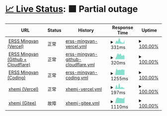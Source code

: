 # [📈 Live Status](https://status.xhemj.eu.org/): <!--live status--> **🟧 Partial outage**

<!--start: status pages-->
<!-- This summary is generated by Upptime (https://github.com/upptime/upptime) -->
<!-- Do not edit this manually, your changes will be overwritten -->
<!-- prettier-ignore -->
| URL | Status | History | Response Time | Uptime |
| --- | ------ | ------- | ------------- | ------ |
| <img alt="" src="https://favicons.githubusercontent.com/mingyan.js.org" height="13"> [ERSS Mingyan (Vercel)](https://mingyan.js.org) | 正常 | [erss-mingyan-vercel.yml](https://github.com/icerss/upptime/commits/master/history/erss-mingyan-vercel.yml) | <details><summary><img alt="Response time graph" src="./graphs/erss-mingyan-vercel/response-time-week.png" height="20"> 331ms</summary><br><a href="https://status.xhemj.eu.org/history/erss-mingyan-vercel"><img alt="Response time 234" src="https://img.shields.io/endpoint?url=https%3A%2F%2Fraw.githubusercontent.com%2Ficerss%2Fupptime%2Fmaster%2Fapi%2Ferss-mingyan-vercel%2Fresponse-time.json"></a><br><a href="https://status.xhemj.eu.org/history/erss-mingyan-vercel"><img alt="24-hour response time 845" src="https://img.shields.io/endpoint?url=https%3A%2F%2Fraw.githubusercontent.com%2Ficerss%2Fupptime%2Fmaster%2Fapi%2Ferss-mingyan-vercel%2Fresponse-time-day.json"></a><br><a href="https://status.xhemj.eu.org/history/erss-mingyan-vercel"><img alt="7-day response time 331" src="https://img.shields.io/endpoint?url=https%3A%2F%2Fraw.githubusercontent.com%2Ficerss%2Fupptime%2Fmaster%2Fapi%2Ferss-mingyan-vercel%2Fresponse-time-week.json"></a><br><a href="https://status.xhemj.eu.org/history/erss-mingyan-vercel"><img alt="30-day response time 261" src="https://img.shields.io/endpoint?url=https%3A%2F%2Fraw.githubusercontent.com%2Ficerss%2Fupptime%2Fmaster%2Fapi%2Ferss-mingyan-vercel%2Fresponse-time-month.json"></a><br><a href="https://status.xhemj.eu.org/history/erss-mingyan-vercel"><img alt="1-year response time 234" src="https://img.shields.io/endpoint?url=https%3A%2F%2Fraw.githubusercontent.com%2Ficerss%2Fupptime%2Fmaster%2Fapi%2Ferss-mingyan-vercel%2Fresponse-time-year.json"></a></details> | <details><summary><a href="https://status.xhemj.eu.org/history/erss-mingyan-vercel">100.00%</a></summary><a href="https://status.xhemj.eu.org/history/erss-mingyan-vercel"><img alt="All-time uptime 99.88%" src="https://img.shields.io/endpoint?url=https%3A%2F%2Fraw.githubusercontent.com%2Ficerss%2Fupptime%2Fmaster%2Fapi%2Ferss-mingyan-vercel%2Fuptime.json"></a><br><a href="https://status.xhemj.eu.org/history/erss-mingyan-vercel"><img alt="24-hour uptime 100.00%" src="https://img.shields.io/endpoint?url=https%3A%2F%2Fraw.githubusercontent.com%2Ficerss%2Fupptime%2Fmaster%2Fapi%2Ferss-mingyan-vercel%2Fuptime-day.json"></a><br><a href="https://status.xhemj.eu.org/history/erss-mingyan-vercel"><img alt="7-day uptime 100.00%" src="https://img.shields.io/endpoint?url=https%3A%2F%2Fraw.githubusercontent.com%2Ficerss%2Fupptime%2Fmaster%2Fapi%2Ferss-mingyan-vercel%2Fuptime-week.json"></a><br><a href="https://status.xhemj.eu.org/history/erss-mingyan-vercel"><img alt="30-day uptime 99.80%" src="https://img.shields.io/endpoint?url=https%3A%2F%2Fraw.githubusercontent.com%2Ficerss%2Fupptime%2Fmaster%2Fapi%2Ferss-mingyan-vercel%2Fuptime-month.json"></a><br><a href="https://status.xhemj.eu.org/history/erss-mingyan-vercel"><img alt="1-year uptime 99.88%" src="https://img.shields.io/endpoint?url=https%3A%2F%2Fraw.githubusercontent.com%2Ficerss%2Fupptime%2Fmaster%2Fapi%2Ferss-mingyan-vercel%2Fuptime-year.json"></a></details>
| <img alt="" src="https://favicons.githubusercontent.com/i.xhemj.eu.org" height="13"> [ERSS Mingyan (Github + Cloudflare)](https://i.xhemj.eu.org) | 正常 | [erss-mingyan-github-cloudflare.yml](https://github.com/icerss/upptime/commits/master/history/erss-mingyan-github-cloudflare.yml) | <details><summary><img alt="Response time graph" src="./graphs/erss-mingyan-github-cloudflare/response-time-week.png" height="20"> 320ms</summary><br><a href="https://status.xhemj.eu.org/history/erss-mingyan-github-cloudflare"><img alt="Response time 342" src="https://img.shields.io/endpoint?url=https%3A%2F%2Fraw.githubusercontent.com%2Ficerss%2Fupptime%2Fmaster%2Fapi%2Ferss-mingyan-github-cloudflare%2Fresponse-time.json"></a><br><a href="https://status.xhemj.eu.org/history/erss-mingyan-github-cloudflare"><img alt="24-hour response time 359" src="https://img.shields.io/endpoint?url=https%3A%2F%2Fraw.githubusercontent.com%2Ficerss%2Fupptime%2Fmaster%2Fapi%2Ferss-mingyan-github-cloudflare%2Fresponse-time-day.json"></a><br><a href="https://status.xhemj.eu.org/history/erss-mingyan-github-cloudflare"><img alt="7-day response time 320" src="https://img.shields.io/endpoint?url=https%3A%2F%2Fraw.githubusercontent.com%2Ficerss%2Fupptime%2Fmaster%2Fapi%2Ferss-mingyan-github-cloudflare%2Fresponse-time-week.json"></a><br><a href="https://status.xhemj.eu.org/history/erss-mingyan-github-cloudflare"><img alt="30-day response time 319" src="https://img.shields.io/endpoint?url=https%3A%2F%2Fraw.githubusercontent.com%2Ficerss%2Fupptime%2Fmaster%2Fapi%2Ferss-mingyan-github-cloudflare%2Fresponse-time-month.json"></a><br><a href="https://status.xhemj.eu.org/history/erss-mingyan-github-cloudflare"><img alt="1-year response time 342" src="https://img.shields.io/endpoint?url=https%3A%2F%2Fraw.githubusercontent.com%2Ficerss%2Fupptime%2Fmaster%2Fapi%2Ferss-mingyan-github-cloudflare%2Fresponse-time-year.json"></a></details> | <details><summary><a href="https://status.xhemj.eu.org/history/erss-mingyan-github-cloudflare">100.00%</a></summary><a href="https://status.xhemj.eu.org/history/erss-mingyan-github-cloudflare"><img alt="All-time uptime 99.84%" src="https://img.shields.io/endpoint?url=https%3A%2F%2Fraw.githubusercontent.com%2Ficerss%2Fupptime%2Fmaster%2Fapi%2Ferss-mingyan-github-cloudflare%2Fuptime.json"></a><br><a href="https://status.xhemj.eu.org/history/erss-mingyan-github-cloudflare"><img alt="24-hour uptime 100.00%" src="https://img.shields.io/endpoint?url=https%3A%2F%2Fraw.githubusercontent.com%2Ficerss%2Fupptime%2Fmaster%2Fapi%2Ferss-mingyan-github-cloudflare%2Fuptime-day.json"></a><br><a href="https://status.xhemj.eu.org/history/erss-mingyan-github-cloudflare"><img alt="7-day uptime 100.00%" src="https://img.shields.io/endpoint?url=https%3A%2F%2Fraw.githubusercontent.com%2Ficerss%2Fupptime%2Fmaster%2Fapi%2Ferss-mingyan-github-cloudflare%2Fuptime-week.json"></a><br><a href="https://status.xhemj.eu.org/history/erss-mingyan-github-cloudflare"><img alt="30-day uptime 100.00%" src="https://img.shields.io/endpoint?url=https%3A%2F%2Fraw.githubusercontent.com%2Ficerss%2Fupptime%2Fmaster%2Fapi%2Ferss-mingyan-github-cloudflare%2Fuptime-month.json"></a><br><a href="https://status.xhemj.eu.org/history/erss-mingyan-github-cloudflare"><img alt="1-year uptime 99.84%" src="https://img.shields.io/endpoint?url=https%3A%2F%2Fraw.githubusercontent.com%2Ficerss%2Fupptime%2Fmaster%2Fapi%2Ferss-mingyan-github-cloudflare%2Fuptime-year.json"></a></details>
| <img alt="" src="https://favicons.githubusercontent.com/cn.mingyan.js.org" height="13"> [ERSS Mingyan (Coding)](https://cn.mingyan.js.org) | 正常 | [erss-mingyan-coding.yml](https://github.com/icerss/upptime/commits/master/history/erss-mingyan-coding.yml) | <details><summary><img alt="Response time graph" src="./graphs/erss-mingyan-coding/response-time-week.png" height="20"> 1255ms</summary><br><a href="https://status.xhemj.eu.org/history/erss-mingyan-coding"><img alt="Response time 1250" src="https://img.shields.io/endpoint?url=https%3A%2F%2Fraw.githubusercontent.com%2Ficerss%2Fupptime%2Fmaster%2Fapi%2Ferss-mingyan-coding%2Fresponse-time.json"></a><br><a href="https://status.xhemj.eu.org/history/erss-mingyan-coding"><img alt="24-hour response time 941" src="https://img.shields.io/endpoint?url=https%3A%2F%2Fraw.githubusercontent.com%2Ficerss%2Fupptime%2Fmaster%2Fapi%2Ferss-mingyan-coding%2Fresponse-time-day.json"></a><br><a href="https://status.xhemj.eu.org/history/erss-mingyan-coding"><img alt="7-day response time 1255" src="https://img.shields.io/endpoint?url=https%3A%2F%2Fraw.githubusercontent.com%2Ficerss%2Fupptime%2Fmaster%2Fapi%2Ferss-mingyan-coding%2Fresponse-time-week.json"></a><br><a href="https://status.xhemj.eu.org/history/erss-mingyan-coding"><img alt="30-day response time 1291" src="https://img.shields.io/endpoint?url=https%3A%2F%2Fraw.githubusercontent.com%2Ficerss%2Fupptime%2Fmaster%2Fapi%2Ferss-mingyan-coding%2Fresponse-time-month.json"></a><br><a href="https://status.xhemj.eu.org/history/erss-mingyan-coding"><img alt="1-year response time 1250" src="https://img.shields.io/endpoint?url=https%3A%2F%2Fraw.githubusercontent.com%2Ficerss%2Fupptime%2Fmaster%2Fapi%2Ferss-mingyan-coding%2Fresponse-time-year.json"></a></details> | <details><summary><a href="https://status.xhemj.eu.org/history/erss-mingyan-coding">100.00%</a></summary><a href="https://status.xhemj.eu.org/history/erss-mingyan-coding"><img alt="All-time uptime 99.73%" src="https://img.shields.io/endpoint?url=https%3A%2F%2Fraw.githubusercontent.com%2Ficerss%2Fupptime%2Fmaster%2Fapi%2Ferss-mingyan-coding%2Fuptime.json"></a><br><a href="https://status.xhemj.eu.org/history/erss-mingyan-coding"><img alt="24-hour uptime 100.00%" src="https://img.shields.io/endpoint?url=https%3A%2F%2Fraw.githubusercontent.com%2Ficerss%2Fupptime%2Fmaster%2Fapi%2Ferss-mingyan-coding%2Fuptime-day.json"></a><br><a href="https://status.xhemj.eu.org/history/erss-mingyan-coding"><img alt="7-day uptime 100.00%" src="https://img.shields.io/endpoint?url=https%3A%2F%2Fraw.githubusercontent.com%2Ficerss%2Fupptime%2Fmaster%2Fapi%2Ferss-mingyan-coding%2Fuptime-week.json"></a><br><a href="https://status.xhemj.eu.org/history/erss-mingyan-coding"><img alt="30-day uptime 100.00%" src="https://img.shields.io/endpoint?url=https%3A%2F%2Fraw.githubusercontent.com%2Ficerss%2Fupptime%2Fmaster%2Fapi%2Ferss-mingyan-coding%2Fuptime-month.json"></a><br><a href="https://status.xhemj.eu.org/history/erss-mingyan-coding"><img alt="1-year uptime 99.73%" src="https://img.shields.io/endpoint?url=https%3A%2F%2Fraw.githubusercontent.com%2Ficerss%2Fupptime%2Fmaster%2Fapi%2Ferss-mingyan-coding%2Fuptime-year.json"></a></details>
| <img alt="" src="https://favicons.githubusercontent.com/xhemj.js.org" height="13"> [xhemj (Vercel)](https://xhemj.js.org) | 正常 | [xhemj-vercel.yml](https://github.com/icerss/upptime/commits/master/history/xhemj-vercel.yml) | <details><summary><img alt="Response time graph" src="./graphs/xhemj-vercel/response-time-week.png" height="20"> 197ms</summary><br><a href="https://status.xhemj.eu.org/history/xhemj-vercel"><img alt="Response time 190" src="https://img.shields.io/endpoint?url=https%3A%2F%2Fraw.githubusercontent.com%2Ficerss%2Fupptime%2Fmaster%2Fapi%2Fxhemj-vercel%2Fresponse-time.json"></a><br><a href="https://status.xhemj.eu.org/history/xhemj-vercel"><img alt="24-hour response time 331" src="https://img.shields.io/endpoint?url=https%3A%2F%2Fraw.githubusercontent.com%2Ficerss%2Fupptime%2Fmaster%2Fapi%2Fxhemj-vercel%2Fresponse-time-day.json"></a><br><a href="https://status.xhemj.eu.org/history/xhemj-vercel"><img alt="7-day response time 197" src="https://img.shields.io/endpoint?url=https%3A%2F%2Fraw.githubusercontent.com%2Ficerss%2Fupptime%2Fmaster%2Fapi%2Fxhemj-vercel%2Fresponse-time-week.json"></a><br><a href="https://status.xhemj.eu.org/history/xhemj-vercel"><img alt="30-day response time 186" src="https://img.shields.io/endpoint?url=https%3A%2F%2Fraw.githubusercontent.com%2Ficerss%2Fupptime%2Fmaster%2Fapi%2Fxhemj-vercel%2Fresponse-time-month.json"></a><br><a href="https://status.xhemj.eu.org/history/xhemj-vercel"><img alt="1-year response time 190" src="https://img.shields.io/endpoint?url=https%3A%2F%2Fraw.githubusercontent.com%2Ficerss%2Fupptime%2Fmaster%2Fapi%2Fxhemj-vercel%2Fresponse-time-year.json"></a></details> | <details><summary><a href="https://status.xhemj.eu.org/history/xhemj-vercel">100.00%</a></summary><a href="https://status.xhemj.eu.org/history/xhemj-vercel"><img alt="All-time uptime 99.95%" src="https://img.shields.io/endpoint?url=https%3A%2F%2Fraw.githubusercontent.com%2Ficerss%2Fupptime%2Fmaster%2Fapi%2Fxhemj-vercel%2Fuptime.json"></a><br><a href="https://status.xhemj.eu.org/history/xhemj-vercel"><img alt="24-hour uptime 100.00%" src="https://img.shields.io/endpoint?url=https%3A%2F%2Fraw.githubusercontent.com%2Ficerss%2Fupptime%2Fmaster%2Fapi%2Fxhemj-vercel%2Fuptime-day.json"></a><br><a href="https://status.xhemj.eu.org/history/xhemj-vercel"><img alt="7-day uptime 100.00%" src="https://img.shields.io/endpoint?url=https%3A%2F%2Fraw.githubusercontent.com%2Ficerss%2Fupptime%2Fmaster%2Fapi%2Fxhemj-vercel%2Fuptime-week.json"></a><br><a href="https://status.xhemj.eu.org/history/xhemj-vercel"><img alt="30-day uptime 99.93%" src="https://img.shields.io/endpoint?url=https%3A%2F%2Fraw.githubusercontent.com%2Ficerss%2Fupptime%2Fmaster%2Fapi%2Fxhemj-vercel%2Fuptime-month.json"></a><br><a href="https://status.xhemj.eu.org/history/xhemj-vercel"><img alt="1-year uptime 99.95%" src="https://img.shields.io/endpoint?url=https%3A%2F%2Fraw.githubusercontent.com%2Ficerss%2Fupptime%2Fmaster%2Fapi%2Fxhemj-vercel%2Fuptime-year.json"></a></details>
| <img alt="" src="https://favicons.githubusercontent.com/xhemj.gitee.io" height="13"> [xhemj (Gitee)](https://xhemj.gitee.io) | 故障 | [xhemj-gitee.yml](https://github.com/icerss/upptime/commits/master/history/xhemj-gitee.yml) | <details><summary><img alt="Response time graph" src="./graphs/xhemj-gitee/response-time-week.png" height="20"> 1110ms</summary><br><a href="https://status.xhemj.eu.org/history/xhemj-gitee"><img alt="Response time 2440" src="https://img.shields.io/endpoint?url=https%3A%2F%2Fraw.githubusercontent.com%2Ficerss%2Fupptime%2Fmaster%2Fapi%2Fxhemj-gitee%2Fresponse-time.json"></a><br><a href="https://status.xhemj.eu.org/history/xhemj-gitee"><img alt="24-hour response time 847" src="https://img.shields.io/endpoint?url=https%3A%2F%2Fraw.githubusercontent.com%2Ficerss%2Fupptime%2Fmaster%2Fapi%2Fxhemj-gitee%2Fresponse-time-day.json"></a><br><a href="https://status.xhemj.eu.org/history/xhemj-gitee"><img alt="7-day response time 1110" src="https://img.shields.io/endpoint?url=https%3A%2F%2Fraw.githubusercontent.com%2Ficerss%2Fupptime%2Fmaster%2Fapi%2Fxhemj-gitee%2Fresponse-time-week.json"></a><br><a href="https://status.xhemj.eu.org/history/xhemj-gitee"><img alt="30-day response time 1177" src="https://img.shields.io/endpoint?url=https%3A%2F%2Fraw.githubusercontent.com%2Ficerss%2Fupptime%2Fmaster%2Fapi%2Fxhemj-gitee%2Fresponse-time-month.json"></a><br><a href="https://status.xhemj.eu.org/history/xhemj-gitee"><img alt="1-year response time 2440" src="https://img.shields.io/endpoint?url=https%3A%2F%2Fraw.githubusercontent.com%2Ficerss%2Fupptime%2Fmaster%2Fapi%2Fxhemj-gitee%2Fresponse-time-year.json"></a></details> | <details><summary><a href="https://status.xhemj.eu.org/history/xhemj-gitee">100.00%</a></summary><a href="https://status.xhemj.eu.org/history/xhemj-gitee"><img alt="All-time uptime 99.37%" src="https://img.shields.io/endpoint?url=https%3A%2F%2Fraw.githubusercontent.com%2Ficerss%2Fupptime%2Fmaster%2Fapi%2Fxhemj-gitee%2Fuptime.json"></a><br><a href="https://status.xhemj.eu.org/history/xhemj-gitee"><img alt="24-hour uptime 99.99%" src="https://img.shields.io/endpoint?url=https%3A%2F%2Fraw.githubusercontent.com%2Ficerss%2Fupptime%2Fmaster%2Fapi%2Fxhemj-gitee%2Fuptime-day.json"></a><br><a href="https://status.xhemj.eu.org/history/xhemj-gitee"><img alt="7-day uptime 100.00%" src="https://img.shields.io/endpoint?url=https%3A%2F%2Fraw.githubusercontent.com%2Ficerss%2Fupptime%2Fmaster%2Fapi%2Fxhemj-gitee%2Fuptime-week.json"></a><br><a href="https://status.xhemj.eu.org/history/xhemj-gitee"><img alt="30-day uptime 99.68%" src="https://img.shields.io/endpoint?url=https%3A%2F%2Fraw.githubusercontent.com%2Ficerss%2Fupptime%2Fmaster%2Fapi%2Fxhemj-gitee%2Fuptime-month.json"></a><br><a href="https://status.xhemj.eu.org/history/xhemj-gitee"><img alt="1-year uptime 99.37%" src="https://img.shields.io/endpoint?url=https%3A%2F%2Fraw.githubusercontent.com%2Ficerss%2Fupptime%2Fmaster%2Fapi%2Fxhemj-gitee%2Fuptime-year.json"></a></details>

<!--end: status pages-->

